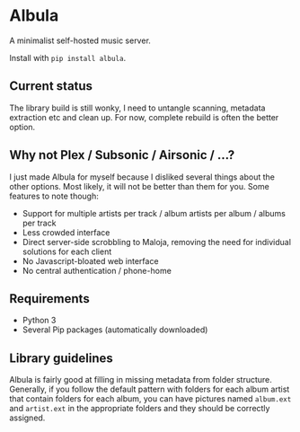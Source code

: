 # Albula

A minimalist self-hosted music server.

Install with `pip install albula`.

## Current status

The library build is still wonky, I need to untangle scanning, metadata extraction etc and clean up. For now, complete rebuild is often the better option.

## Why not Plex / Subsonic / Airsonic / ...?

I just made Albula for myself because I disliked several things about the other options. Most likely, it will not be better than them for you. Some features to note though:

* Support for multiple artists per track / album artists per album / albums per track
* Less crowded interface
* Direct server-side scrobbling to Maloja, removing the need for individual solutions for each client
* No Javascript-bloated web interface
* No central authentication / phone-home

## Requirements

* Python 3
* Several Pip packages (automatically downloaded)

## Library guidelines

Albula is fairly good at filling in missing metadata from folder structure. Generally, if you follow the default pattern with folders for each album artist that contain folders for each album, you can have pictures named `album.ext` and `artist.ext` in the appropriate folders and they should be correctly assigned.
